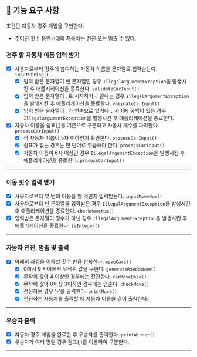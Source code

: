 ## 🚀 기능 요구 사항

초간단 자동차 경주 게임을 구현한다.

- 주어진 횟수 동안 n대의 자동차는 전진 또는 멈출 수 있다.

### 경주 할 자동차 이름 입력 받기

- [X] 사용자로부터 경주에 참여하는 자동차 이름을 문자열로 입력받는다. `inputString()`
    - [X] 입력 받은 문자열이 빈 문자열인 경우 `IllegalArgumentException`을 발생시킨 후 애플리케이션을 종료한다. `validateCarInput()`
    - [X] 입력 받은 문자열이 `,`로 시작하거나 끝나는 경우 `IllegalArgumentException`을 발생시킨 후 애플리케이션을 종료한다. `validateCarInput()`
    - [X] 입력 받은 문자열이 `,`가 연속으로 있거나 `,` 사이에 공백이 있는 경우 `IllegalArgumentException`을 발생시킨 후 애플리케이션을 종료한다.
- [X] 자동차 이름을 쉼표(,)를 기준으로 구분하고 자동차 개수를 파악한다. `processCarInput()`
    - [X] 각 자동차 이름이 5자 이하인지 확인한다. `processCarInput()`
    - [X] 쉼표가 없는 경우는 한 단어로 취급해야 한다. `processCarInput()`
    - [X] 자동차 이름이 6자 이상인 경우 `IllegalArgumentException`을 발생시킨 후 애플리케이션을 종료한다. `processCarInput()`

---

### 이동 횟수 입력 받기

- [X] 사용자로부터 몇 번의 이동을 할 것인지 입력받는다. `inputMoveNum()`
- [X] 사용자로부터 빈 문자열을 입력받은 경우 `IllegalArgumentException`을 발생시킨 후 애플리케이션을 종료한다. `checkMoveNum()`
- [X] 입력받은 문자열이 정수가 아닌 경우 `IllegalArgumentException`을 발생시킨 후 애플리케이션을 종료한다. `isInteger()`

---

### 자동차 전진, 멈춤 및 출력

- [X] 아래의 과정을 이동할 횟수 만큼 반복한다. `moveCars()`
    - [X] 0에서 9 사이에서 무작위 값을 구한다. `generateRandomNum()`
    - [X] 무작위 값이 4 이상인 경우에는 전진한다. `carMoveOnce()`
    - [X] 무작위 값이 0이상 3이하인 경우에는 멈춘다. `checkMove()`
    - [X] 전진하는 경우 '-'를 출력한다. `printMove()`
    - [X] 전진하는 자동차를 출력할 때 자동차 이름을 같이 출력한다.

---

### 우승자 출력

- [x] 자동차 경주 게임을 완료한 후 우승자를 출력한다. `printWinner()`
- [X] 우승자가 여러 명일 경우 쉼표(,)를 이용하여 구분한다.

---